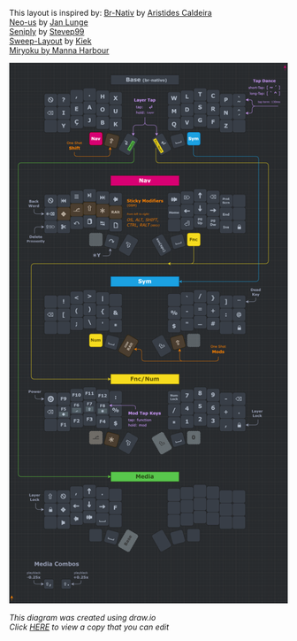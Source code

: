This layout is inspired by:
[Br-Nativ](https://pt.wikipedia.org/wiki/BR-Nativo) by [Aristides Caldeira](http://web.archive.org/web/20111128095157/http://tecladobrasileiro.laumi.org/index.php?option=com_frontpage&Itemid=1)  
[Neo-us](https://configure.zsa.io/ergodox-ez/layouts/rbvpb/latest/0) by [Jan Lunge](https://www.youtube.com/c/JanLunge)  
[Seniply](https://stevep99.github.io/seniply/) by [Stevep99](https://github.com/stevep99)  
[Sweep-Layout](https://github.com/duckyb/zmk-sweep) by [Kiek](https://github.com/duckyb/)  
[Miryoku by Manna Harbour](https://github.com/manna-harbour/miryoku/tree/master/docs/reference)  

<div align="center">
  
  ![br-nativo column staggered](Corne.png)

</div>

*This diagram was created using draw.io*  
*Click [HERE](https://viewer.diagrams.net/?tags=%7B%7D&highlight=0000ff&edit=_blank&layers=1&nav=1&title=CSTC40.drawio#Uhttps%3A%2F%2Fraw.githubusercontent.com%2FDropDeadAlex%2Fsys-customs%2Fmain%2FKeyboards%2Fdiagram%2FCSTC40.drawio) to view a copy that you can edit*